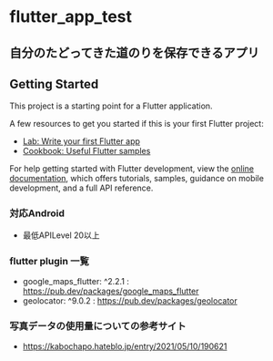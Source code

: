 # flutter_app_test

## 自分のたどってきた道のりを保存できるアプリ

## Getting Started

This project is a starting point for a Flutter application.

A few resources to get you started if this is your first Flutter project:

- [Lab: Write your first Flutter app](https://docs.flutter.dev/get-started/codelab)
- [Cookbook: Useful Flutter samples](https://docs.flutter.dev/cookbook)

For help getting started with Flutter development, view the
[online documentation](https://docs.flutter.dev/), which offers tutorials,
samples, guidance on mobile development, and a full API reference.

### 対応Android
- 最低APILevel 20以上
### flutter plugin 一覧
- google_maps_flutter: ^2.2.1 : https://pub.dev/packages/google_maps_flutter
- geolocator: ^9.0.2 : https://pub.dev/packages/geolocator
### 写真データの使用量についての参考サイト
- https://kabochapo.hateblo.jp/entry/2021/05/10/190621

